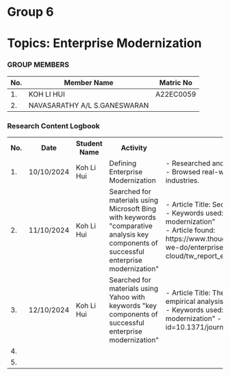 # Group 6 
# Topics: Enterprise Modernization
### GROUP MEMBERS
|No. | Member Name | Matric No |
|--|--|--|
|1. | KOH LI HUI | A22EC0059 |
|2. |  NAVASARATHY A/L S.GANESWARAN |  |

<div class="logbook-section">
    <h3>Research Content Logbook</h3>
    <table>
        <tr>
            <th>No.</th>
            <th>Date</th>
            <th>Student Name</th>
            <th>Activity</th>
            <th>Details</th>
        </tr>
        <tr>
          <td>1.</td>
          <td>10/10/2024</td>
          <td>Koh Li Hui</td>
          <td>Defining Enterprise Modernization</td>
          <td>- Researched and reviewed various definitions of "Enterprise Modernization."<br>
              - Browsed real-world examples of enterprise modernization initiatives across industries.
          </td>
        </tr>
       <tr>
            <td>2.</td>
            <td>11/10/2024</td>
            <td>Koh Li Hui</td>
            <td>Searched for materials using Microsoft Bing with keywords "comparative analysis key components of successful enterprise modernization"</td>
            <td>- Article Title: Secrets Of Successful Digital Transformation<br>
                - Keywords used: "comparative analysis key components of successful enterprise modernization"<br>
                - Article found: https://www.thoughtworks.com/content/dam/thoughtworks/documents/report/what-we-do/enterprise-modernization-platforms-cloud/tw_report_empc_forrester_modernization_opportunity_snapshot.pdf
            </td>
        </tr>
      <tr>
            <td>3.</td>
            <td>12/10/2024</td>
            <td>Koh Li Hui</td>
            <td>Searched for materials using Yahoo with keywords "key components of successful enterprise modernization"</td>
            <td>- Article Title: The impact of digital transformation on enterprise performance: An empirical analysis based on China’s manufacturing export enterprises<br>
                - Keywords used: "comparative analysis key components of successful enterprise modernization"
                - Article found: https://journals.plos.org/plosone/article?id=10.1371/journal.pone.0299723#sec001
            </td>
        </tr>
      <tr>
            <td>4.</td>
            <td></td>
            <td></td>
            <td></td>
            <td></td>
        </tr>
      <tr>
            <td>5.</td>
            <td></td>
            <td></td>
            <td></td>
            <td></td>
        </tr>
    </table>
</div>
